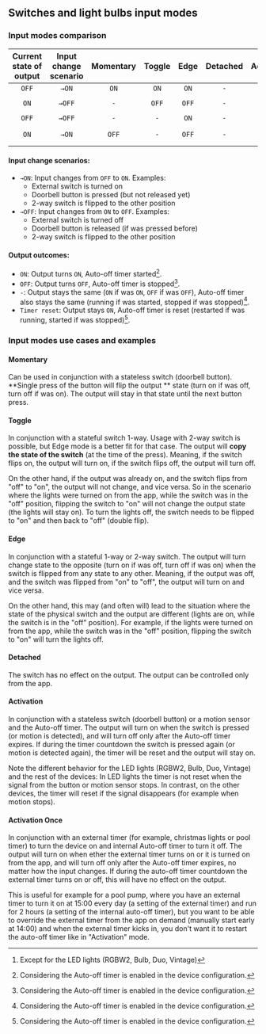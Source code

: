 ## Switches and light bulbs input modes

### Input modes comparison

| Current<br/>state of<br/>output | Input change<br/>scenario | Momentary | Toggle | Edge  | Detached |    Activation     | Activation Once |
|:-------------------------------:|:-------------------------:|:---------:|:------:|:-----:|:--------:|:-----------------:|:---------------:|
|              `OFF`              |           `→ON`           |   `ON`    |  `ON`  | `ON`  |   `-`    |       `ON`        |      `ON`       |
|              `ON`               |          `→OFF`           |    `-`    | `OFF`  | `OFF` |   `-`    |   `Timer reset`   |       `-`       |
|              `OFF`              |          `→OFF`           |    `-`    |  `-`   | `ON`  |   `-`    |        `-`        |       `-`       |
|              `ON`               |           `→ON`           |   `OFF`   |  `-`   | `OFF` |   `-`    | `Timer reset`[^1] |       `-`       |

[^1]: Except for the LED lights (RGBW2, Bulb, Duo, Vintage)

#### Input change scenarios:

- `→ON`: Input changes from `OFF` to `ON`. Examples:
    - External switch is turned on
    - Doorbell button is pressed (but not released yet)
    - 2-way switch is flipped to the other position
- `→OFF`: Input changes from `ON` to `OFF`. Examples:
    - External switch is turned off
    - Doorbell button is released (if was pressed before)
    - 2-way switch is flipped to the other position

#### Output outcomes:

- `ON`: Output turns `ON`, Auto-off timer started[^2].
- `OFF`: Output turns `OFF`, Auto-off timer is stopped[^2].
- `-`: Output stays the same (`ON` if was `ON`, `OFF` if was `OFF`), Auto-off timer also stays the same (running if was
  started, stopped if was stopped)[^2].
- `Timer reset`: Output stays `ON`, Auto-off timer is reset (restarted if was running, started if was stopped)[^2].

[^2]: Considering the Auto-off timer is enabled in the device configuration.

### Input modes use cases and examples

#### Momentary

Can be used in conjunction with a stateless switch (doorbell button). **Single press of the button will flip the output
**
state (turn on if was off, turn off if was on). The output will stay in that state until the next button press.

#### Toggle

In conjunction with a stateful switch 1-way. Usage with 2-way switch is possible, but Edge mode is a better fit for that
case. The output will **copy the state of the switch** (at the time of the press). Meaning, if the switch flips on, the
output will turn on, if the switch flips off, the output will turn off.

On the other hand, if the output was already on, and the switch flips from "off" to "on", the output will not change,
and vice versa. So in the scenario where the lights were turned on from the app, while the switch was in the "off"
position, flipping the switch to "on" will not change the output state (the lights will stay on). To turn the lights
off, the switch needs to be flipped to "on" and then back to "off" (double flip).

#### Edge

In conjunction with a stateful 1-way or 2-way switch. The output will turn change state to the opposite (turn on if was
off, turn off if was on) when the switch is flipped from any state to any other. Meaning, if the output was off, and the
switch was flipped from "on" to "off", the output will turn on and vice versa.

On the other hand, this may (and often will) lead to the situation where the state of the physical switch and the output
are different (lights are on, while the switch is in the "off" position). For example, if the lights were turned on
from the app, while the switch was in the "off" position, flipping the switch to "on" will turn the lights off.

#### Detached

The switch has no effect on the output. The output can be controlled only from the app.

#### Activation

In conjunction with a stateless switch (doorbell button) or a motion sensor and the Auto-off timer. The output will turn
on when the switch is pressed (or motion is detected), and will turn off only after the Auto-off timer expires. If
during the timer countdown the switch is pressed again (or motion is detected again), the timer will be reset and the
output will stay on.

Note the different behavior for the LED lights (RGBW2, Bulb, Duo, Vintage) and the rest of the devices:
In LED lights the timer is not reset when the signal from the button or motion sensor stops.
In contrast, on the other devices, the timer will reset if the signal disappears (for example when motion stops).

#### Activation Once

In conjunction with an external timer (for example, christmas lights or pool timer) to turn the device on and internal
Auto-off timer to turn it off. The output will turn on when ether the external timer turns on or it is turned on from
the app, and will turn off only after the Auto-off timer expires, no matter how the input changes. If during the
auto-off timer countdown the external timer turns on or off, this will have no effect on the output.

This is useful for example for a pool pump, where you have an external timer to turn it on at 15:00 every day (a setting
of the external timer) and run for 2 hours (a setting of the internal auto-off timer), but you want to be able to
override the external timer from the app on demand (manually start early at 14:00) and when the external timer kicks in,
you don't want it to restart the auto-off timer like in "Activation" mode.